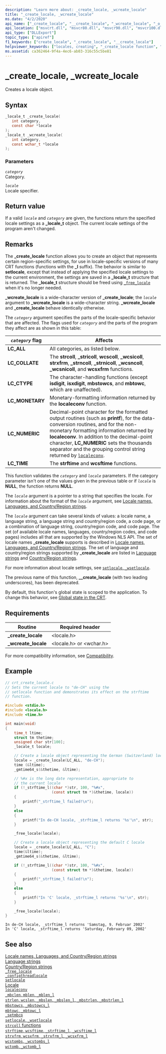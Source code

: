 ```yaml
---
description: "Learn more about: _create_locale, _wcreate_locale"
title: "_create_locale, _wcreate_locale"
ms.date: "4/2/2020"
api_name: ["_create_locale", "__create_locale", "_wcreate_locale", "_o__create_locale", "_o__wcreate_locale"]
api_location: ["msvcrt.dll", "msvcr80.dll", "msvcr90.dll", "msvcr100.dll", "msvcr100_clr0400.dll", "msvcr110.dll", "msvcr110_clr0400.dll", "msvcr120.dll", "msvcr120_clr0400.dll", "ucrtbase.dll", "api-ms-win-crt-locale-l1-1-0.dll", "api-ms-win-crt-private-l1-1-0.dll"]
api_type: ["DLLExport"]
topic_type: ["apiref"]
f1_keywords: ["create_locale", "_create_locale", "__create_locale"]
helpviewer_keywords: ["locales, creating", "_create_locale function", "create_locale function", "__create_locale function"]
ms.assetid: ca362464-9f4a-4ec6-ab03-316c55c5be81
---
```

# _create_locale, _wcreate_locale

Creates a locale object.

## Syntax

```C
_locale_t _create_locale(
   int category,
   const char *locale
);
_locale_t _wcreate_locale(
   int category,
   const wchar_t *locale
);
```

### Parameters

*`category`*\
Category.

*`locale`*\
Locale specifier.

## Return value

If a valid *`locale`* and *`category`* are given, the functions return the specified locale settings as a **_locale_t** object. The current locale settings of the program aren't changed.

## Remarks

The **_create_locale** function allows you to create an object that represents certain region-specific settings, for use in locale-specific versions of many CRT functions (functions with the **_l** suffix). The behavior is similar to **setlocale**, except that instead of applying the specified locale settings to the current environment, the settings are saved in a **_locale_t** structure that is returned. The **_locale_t** structure should be freed using [`_free_locale`](free-locale.md) when it's no longer needed.

**_wcreate_locale** is a wide-character version of **_create_locale**; the *`locale`* argument to **_wcreate_locale** is a wide-character string. **_wcreate_locale** and **_create_locale** behave identically otherwise.

The *`category`* argument specifies the parts of the locale-specific behavior that are affected. The flags used for *`category`* and the parts of the program they affect are as shown in this table:

| *`category`* flag | Affects |
|-----------------|---------|
| **LC_ALL** |All categories, as listed below. |
| **LC_COLLATE** |The **strcoll**, **_stricoll**, **wcscoll**, **_wcsicoll**, **strxfrm**, **_strncoll**, **_strnicoll**, **_wcsncoll**, **_wcsnicoll**, and **wcsxfrm** functions. |
| **LC_CTYPE** | The character-handling functions (except **isdigit**, **isxdigit**, **mbstowcs**, and **mbtowc**, which are unaffected). |
| **LC_MONETARY** | Monetary-formatting information returned by the **localeconv** function. |
| **LC_NUMERIC** | Decimal-point character for the formatted output routines (such as **printf**), for the data-conversion routines, and for the non-monetary formatting information returned by **localeconv**. In addition to the decimal-point character, **LC_NUMERIC** sets the thousands separator and the grouping control string returned by [`localeconv`](localeconv.md). |
| **LC_TIME** | The **strftime** and **wcsftime** functions. |

This function validates the *`category`* and *`locale`* parameters. If the category parameter isn't one of the values given in the previous table or if *`locale`* is **NULL**, the function returns **NULL**.

The *`locale`* argument is a pointer to a string that specifies the locale. For information about the format of the *`locale`* argument, see [Locale names, Languages, and Country/Region strings](../locale-names-languages-and-country-region-strings.md).

The *`locale`* argument can take several kinds of values: a locale name, a language string, a language string and country/region code, a code page, or a combination of language string, country/region code, and code page. The set (of available locale names, languages, country/region codes, and code pages) includes all that are supported by the Windows NLS API. The set of locale names **_create_locale** supports is described in [Locale names, Languages, and Country/Region strings](../locale-names-languages-and-country-region-strings.md). The set of language and country/region strings supported by **_create_locale** are listed in [Language strings](../language-strings.md) and [Country/Region strings](../country-region-strings.md).

For more information about locale settings, see [`setlocale`, `_wsetlocale`](setlocale-wsetlocale.md).

The previous name of this function, **__create_locale** (with two leading underscores), has been deprecated.

By default, this function's global state is scoped to the application. To change this behavior, see [Global state in the CRT](../global-state.md).

## Requirements

|Routine|Required header|
|-------------|---------------------|
|**_create_locale**|\<locale.h>|
|**_wcreate_locale**|\<locale.h> or \<wchar.h>|

For more compatibility information, see [Compatibility](../compatibility.md).

## Example

```C
// crt_create_locale.c
// Sets the current locale to "de-CH" using the
// setlocale function and demonstrates its effect on the strftime
// function.

#include <stdio.h>
#include <locale.h>
#include <time.h>

int main(void)
{
    time_t ltime;
    struct tm thetime;
    unsigned char str[100];
    _locale_t locale;

    // Create a locale object representing the German (Switzerland) locale
    locale = _create_locale(LC_ALL, "de-CH");
    time (&ltime);
    _gmtime64_s(&thetime, &ltime);

    // %#x is the long date representation, appropriate to
    // the current locale
    if (!_strftime_l((char *)str, 100, "%#x",
                     (const struct tm *)&thetime, locale))
    {
        printf("_strftime_l failed!\n");
    }
    else
    {
        printf("In de-CH locale, _strftime_l returns '%s'\n", str);
    }

    _free_locale(locale);

    // Create a locale object representing the default C locale
    locale = _create_locale(LC_ALL, "C");
    time(&ltime);
    _gmtime64_s(&thetime, &ltime);

    if (!_strftime_l((char *)str, 100, "%#x",
                     (const struct tm *)&thetime, locale))
    {
        printf("_strftime_l failed!\n");
    }
    else
    {
        printf("In 'C' locale, _strftime_l returns '%s'\n", str);
    }

    _free_locale(locale);
}
```

```Output
In de-CH locale, _strftime_l returns 'Samstag, 9. Februar 2002'
In 'C' locale, _strftime_l returns 'Saturday, February 09, 2002'
```

## See also

[Locale names, Languages, and Country/Region strings](../locale-names-languages-and-country-region-strings.md)\
[Language strings](../language-strings.md)\
[Country/Region strings](../country-region-strings.md)\
[`_free_locale`](free-locale.md)\
[`_configthreadlocale`](configthreadlocale.md)\
[`setlocale`](../../preprocessor/setlocale.md)\
[Locale](../locale.md)\
[`localeconv`](localeconv.md)\
[`_mbclen`, `mblen`, `_mblen_l`](mbclen-mblen-mblen-l.md)\
[`strlen`, `wcslen`, `_mbslen`, `_mbslen_l`, `_mbstrlen`, `_mbstrlen_l`](strlen-wcslen-mbslen-mbslen-l-mbstrlen-mbstrlen-l.md)\
[`mbstowcs`, `_mbstowcs_l`](mbstowcs-mbstowcs-l.md)\
[`mbtowc`, `_mbtowc_l`](mbtowc-mbtowc-l.md)\
[`_setmbcp`](setmbcp.md)\
[`setlocale`, `_wsetlocale`](setlocale-wsetlocale.md)\
[`strcoll` functions](../strcoll-functions.md)\
[`strftime`, `wcsftime`, `_strftime_l`, `_wcsftime_l`](strftime-wcsftime-strftime-l-wcsftime-l.md)\
[`strxfrm`, `wcsxfrm`, `_strxfrm_l`, `_wcsxfrm_l`](strxfrm-wcsxfrm-strxfrm-l-wcsxfrm-l.md)\
[`wcstombs`, `_wcstombs_l`](wcstombs-wcstombs-l.md)\
[`wctomb`, `_wctomb_l`](wctomb-wctomb-l.md)
